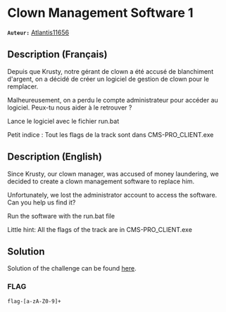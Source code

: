 # Clown Management Software 1
**`Auteur:`** [Atlantis11656](https://github.com/MassinissaDjellouli)

## Description (Français)
Depuis que Krusty, notre gérant de clown a été accusé de blanchiment d'argent, on a décidé de créer un logiciel de gestion de clown pour le remplacer. 

Malheureusement, on a perdu le compte administrateur pour accéder au logiciel. Peux-tu nous aider à le retrouver ?

Lance le logiciel avec le fichier run.bat

Petit indice : Tout les flags de la track sont dans CMS-PRO_CLIENT.exe
## Description (English)
Since Krusty, our clown manager, was accused of money laundering, we decided to create a clown management software to replace him.

Unfortunately, we lost the administrator account to access the software. Can you help us find it?

Run the software with the run.bat file

Little hint: All the flags of the track are in CMS-PRO_CLIENT.exe
## Solution
Solution of the challenge can be found [here](./Solution/WRITEUP.MD).

### FLAG
`flag-[a-zA-Z0-9]+`